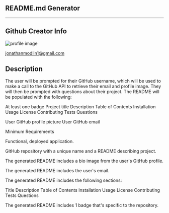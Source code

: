 
## README.md Generator
***

## Github Creator Info


![profile image](https://avatars3.githubusercontent.com/u/59783364?s=460&u=dccff027edecd5a7d262e207d3f8cbe6b1546eda&v=4)


jonathanmodlin1@gmail.com


## Description
The user will be prompted for their GitHub username, which will be used to make a call to the GitHub API to retrieve their email and profile image. They will then be prompted with questions about their project.
The README will be populated with the following:

At least one badge
Project title
Description
Table of Contents
Installation
Usage
License
Contributing
Tests
Questions

User GitHub profile picture
User GitHub email

Minimum Requirements


Functional, deployed application.


GitHub repository with a unique name and a README describing project.


The generated README includes a bio image from the user's GitHub profile.


The generated README includes the user's email.


The generated README includes the following sections:

Title
Description
Table of Contents
Installation
Usage
License
Contributing
Tests
Questions



The generated README includes 1 badge that's specific to the repository.



